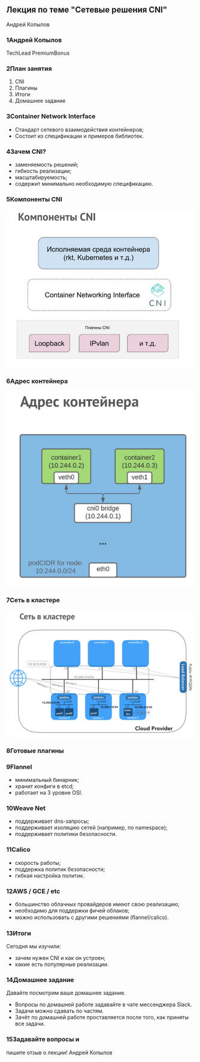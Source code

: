 ## Лекция по теме "Сетевые решения CNI"

Андрей
Копылов

### 1Андрей Копылов
TechLead
PremiumBonus

### 2План занятия
1. CNI
2. Плагины
3. Итоги
4. Домашнее задание

### 3Container Network Interface
- Стандарт сетевого взаимодействия контейнеров;
- Состоит из спецификации и примеров библиотек.

### 4Зачем CNI?
- заменяемость решений;
- гибкость реализации;
- масштабируемость;
- содержит минимально необходимую спецификацию.

### 5Компоненты CNI
![cni-components](/12-kubernetes-05-cni/Files/cni-components.png)

### 6Адрес контейнера
![address-conteiner](/12-kubernetes-05-cni/Files/address-conteiner.png)

### 7Сеть в кластере
![network-claster](/12-kubernetes-05-cni/Files/network-claster.png)

### 8Готовые плагины

### 9Flannel
- минимальный бинарник;
- хранит конфиги в etcd;
- работает на 3 уровне OSI.

### 10Weave Net
- поддерживает dns-запросы;
- поддерживает изоляцию сетей (например, по
namespace);
- поддерживает политики безопасности.

### 11Calico
- скорость работы;
- поддержка политик безопасности;
- гибкая настройка политик.

### 12AWS / GCE / etc
- большинство облачных провайдеров имеют свою
реализацию;
- необходимо для поддержки фичей облаков;
- можно использовать с другими решениями
(ﬂannel/calico).

### 13Итоги
Сегодня мы изучили:
- зачем нужен CNI и как он устроен;
- какие есть популярные реализации.

### 14Домашнее задание
Давайте посмотрим ваше домашнее задание.
- Вопросы по домашней работе задавайте в чате мессенджера
Slack.
- Задачи можно сдавать по частям.
- Зачёт по домашней работе проставляется после того, как приняты
все задачи.

### 15Задавайте вопросы и
пишите отзыв о лекции!
Андрей Копылов
